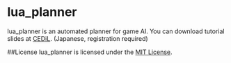 # lua_planner
lua_planner is an automated planner for game AI.
You can download tutorial slides at [CEDiL](https://cedil.cesa.or.jp/cedil_sessions/view/1476). (Japanese, registration required)

##License
lua_planner is licensed under the [MIT License](https://github.com/yhase7/lua_planner/blob/master/LICENSE).
